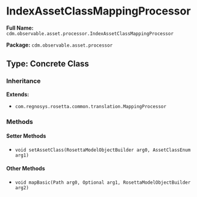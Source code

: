 # IndexAssetClassMappingProcessor

**Full Name:** `cdm.observable.asset.processor.IndexAssetClassMappingProcessor`

**Package:** `cdm.observable.asset.processor`

## Type: Concrete Class

### Inheritance

**Extends:**
- `com.regnosys.rosetta.common.translation.MappingProcessor`

### Methods

#### Setter Methods

- `void setAssetClass(RosettaModelObjectBuilder arg0, AssetClassEnum arg1)`

#### Other Methods

- `void mapBasic(Path arg0, Optional arg1, RosettaModelObjectBuilder arg2)`

